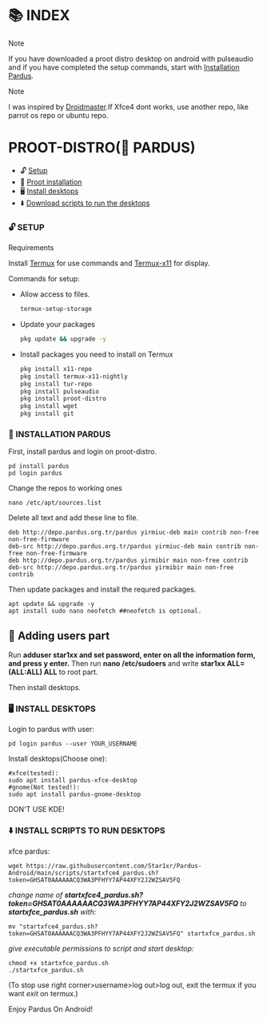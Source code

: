 <!-- PARDUS ON ANDROID -->
# 📚 INDEX

> [!NOTE]  
>If you have downloaded a proot distro desktop on android with pulseaudio and if you have completed the setup commands, start with [Installation Pardus](#installation).


> [!NOTE]
>I was inspired by [Droidmaster](https://github.com/LinuxDroidMaster).If Xfce4 dont works, use another repo, like parrot os repo or ubuntu repo. 

# PROOT-DISTRO(🐯 PARDUS) 
* 🔓 [Setup](#setup)
* 📲 [Proot installation](#installation)
* 🖥️ [Install desktops](#desktops)
* ⬇️ [Download scripts to run the desktops](#easy-download)

### 🔓 SETUP <a name=setup></a> 

Requirements

Install [Termux](https://github.com/termux/termux-app/releases/tag/v0.118.0) for use commands and [Termux-x11](https://github.com/termux/termux-x11/releases/tag/nightly) for display.

Commands for setup:

* Allow access to files. 
  ```sh
  termux-setup-storage 
  ```
* Update your packages
   ```sh
  pkg update && upgrade -y
   ```
* Install packages you need to install on Termux
   ```sh
  pkg install x11-repo
  pkg install termux-x11-nightly
  pkg install tur-repo
  pkg install pulseaudio
  pkg install proot-distro
  pkg install wget
  pkg install git 
   ```
### 📲 INSTALLATION PARDUS <a name=installation></a>

First, install pardus and login on proot-distro. 

```
pd install pardus
pd login pardus
```

Change the repos to working ones

```
nano /etc/apt/sources.list
```

Delete all text and add these line to file. 

```
deb http://depo.pardus.org.tr/pardus yirmiuc-deb main contrib non-free non-free-firmware
deb-src http://depo.pardus.org.tr/pardus yirmiuc-deb main contrib non-free non-free-firmware
deb http://depo.pardus.org.tr/pardus yirmibir main non-free contrib
deb-src http://depo.pardus.org.tr/pardus yirmibir main non-free contrib
```

Then update packages and install the requred packages. 

```
apt update && upgrade -y
apt install sudo nano neofetch ##neofetch is optional.
```

## 👤 Adding users part 
Run **adduser star1xx and set password, enter on all the information form, and press y enter.**
Then run **nano /etc/sudoers** and write **star1xx ALL=(ALL:ALL) ALL** to root part. 

Then install desktops. 

### 🖥️ INSTALL DESKTOPS  <a name=desktops></a>

Login to pardus with user:

```
pd login pardus --user YOUR_USERNAME
```

Install desktops(Choose one):

```
#xfce(tested):
sudo apt install pardus-xfce-desktop
#gnome(Not tested!):
sudo apt install pardus-gnome-desktop
```

DON'T USE KDE!

### ⬇️ INSTALL SCRIPTS TO RUN DESKTOPS <a name=easy-download></a>

xfce pardus:

```
wget https://raw.githubusercontent.com/Star1xr/Pardus-Android/main/scripts/startxfce4_pardus.sh?token=GHSAT0AAAAAACQ3WA3PFHYY7AP44XFY2J2WZSAV5FQ
```


*change name of **startxfce4_pardus.sh?token=GHSAT0AAAAAACQ3WA3PFHYY7AP44XFY2J2WZSAV5FQ** to **startxfce_pardus.sh** with:*

```
mv "startxfce4_pardus.sh?token=GHSAT0AAAAAACQ3WA3PFHYY7AP44XFY2J2WZSAV5FQ" startxfce_pardus.sh
```

*give executable permissions to script and start desktop:*

```
chmod +x startxfce_pardus.sh
./startxfce_pardus.sh
```

(To stop use right corner>username>log out>log out, exit the termux if you want *exit* on termux.)

Enjoy Pardus On Android! 

